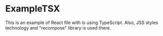 # ExampleTSX
This is an example of React file with is using TypeScript.
Also, JSS styles technology and "recompose" library is used there.
